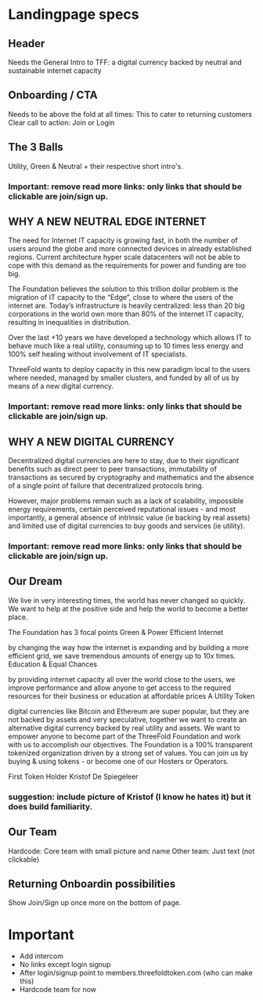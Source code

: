 # Landingpage specs

## Header
Needs the General Intro to TFF: a digital currency backed by neutral and sustainable internet capacity

## Onboarding / CTA
Needs to be above the fold at all times: This to cater to returning customers
Clear call to action: Join or Login



## The 3 Balls
Utility, Green & Neutral + their respective short intro's.

### Important: remove read more links: only links that should be clickable are join/sign up.

## WHY A NEW NEUTRAL EDGE INTERNET
The need for Internet IT capacity is growing fast, in both the number of users around the globe and more connected devices in already established regions. Current architecture hyper scale datacenters will not be able to cope with this demand as the requirements for power and funding are too big.  

The Foundation believes the solution to this trillion dollar problem is the migration of IT capacity to the “Edge”, close to where the users of the internet are. Today’s infrastructure is heavily centralized: less than 20 big corporations in the world own more than 80% of the internet IT capacity, resulting in inequalities in distribution.

Over the last +10 years we have developed a technology which allows IT to behave much like a real utility, consuming up to 10 times less energy and 100% self healing without involvement of IT specialists.

ThreeFold wants to deploy capacity in this new paradigm local to the users where needed, managed by smaller clusters, and funded by all of us by means of a new digital currency.

### Important: remove read more links: only links that should be clickable are join/sign up.

## WHY A NEW DIGITAL CURRENCY
Decentralized digital currencies are here to stay, due to their significant benefits such as direct peer to peer transactions, immutability of transactions as secured by cryptography and mathematics and the absence of a single point of failure that decentralized protocols bring.

However, major problems remain such as a lack of scalability, impossible energy requirements, certain perceived reputational issues - and most importantly, a general absence of intrinsic value (ie backing by real assets) and limited use of digital currencies to buy goods and services (ie utility).

### Important: remove read more links: only links that should be clickable are join/sign up.

## Our Dream

We live in very interesting times, the world has never changed so quickly. 
We want to help at the positive side and help the world to become a better place. 

The Foundation has 3 focal points
Green & Power Efficient Internet

by changing the way how the internet is expanding and by building a more efficient grid, we save tremendous amounts of energy up to 10x times.
Education & Equal Chances

by providing internet capacity all over the world close to the users, we improve performance and allow anyone to get access to the required resources for their business or education at affordable prices
A Utility Token

 digital currencies like Bitcoin and Ethereum are super popular, but they are not backed by assets and very speculative, together we want to create an alternative digital currency backed by real utility and assets.
We want to empower anyone to become part of the ThreeFold Foundation and work with us to accomplish our objectives. The Foundation is a 100% transparent tokenized organization driven by a strong set of values. You can join us by buying & using tokens - or become one of our Hosters or Operators.

First Token Holder 
Kristof De Spiegeleer

### suggestion: include picture of Kristof (I know he hates it) but it does build familiarity.

## Our Team
Hardcode: Core team with small picture and name
Other team: Just text (not clickable)
## Returning Onboardin possibilities

Show Join/Sign up once more on the bottom of page.


# Important
* Add intercom
* No links except login signup
* After login/signup point to members.threefoldtoken.com (who can make this)
* Hardcode team for now


